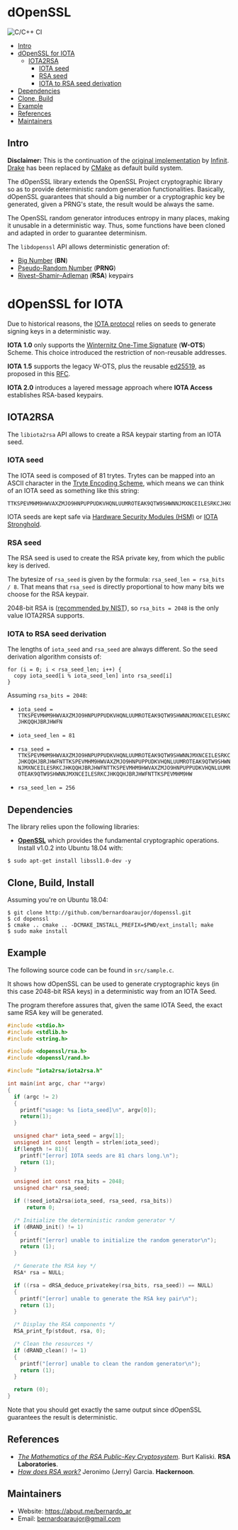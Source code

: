 # dOpenSSL

![C/C++ CI](https://github.com/bernardoaraujor/dopenssl/workflows/C/C++%20CI/badge.svg)

* [Intro](#intro)
* [dOpenSSL for IOTA](#dopenssl-for-iota)
  + [IOTA2RSA](#iota2rsa)
    - [IOTA seed](#iota-seed)
    - [RSA seed](#rsa-seed)
    - [IOTA to RSA seed derivation](#iota-to-rsa-seed-derivation)
* [Dependencies](#dependencies)
* [Clone, Build](#clone--build)
* [Example](#example)
* [References](#references)
* [Maintainers](#maintainers)

## Intro

**Disclaimer:** This is the continuation of the [original implementation](https://github.com/infinit/dopenssl) by [Infinit](https://infinit.sh/). [Drake](https://github.com/infinit/drake) has been replaced by [CMake](https://cmake.org/) as default build system.

The dOpenSSL library extends the OpenSSL Project cryptographic library so as to provide deterministic random generation functionalities. Basically, dOpenSSL guarantees that should a big number or a cryptographic key be generated, given a PRNG's state, the result would be always the same.

The OpenSSL random generator introduces entropy in many places, making it unusable in a deterministic way. Thus, some functions have been cloned and adapted in order to guarantee determinism.

The `libdopenssl` API allows deterministic generation of:
- [Big Number](https://www.openssl.org/docs/man1.0.2/man3/bn.html) (**BN**)
- [Pseudo-Random Number](https://www.openssl.org/docs/man1.0.2/man3/rand.html) (**PRNG**)
- [Rivest–Shamir–Adleman](https://www.openssl.org/docs/man1.0.2/man1/openssl-rsa.html) (**RSA**) keypairs

# dOpenSSL for IOTA
Due to historical reasons, the [IOTA protocol](https://iota.org) relies on seeds to generate signing keys in a deterministic way.

**IOTA 1.0** only supports the [Winternitz One-Time Signature](https://eprint.iacr.org/2011/191.pdf) (**W-OTS**) Scheme. This choice introduced the restriction of non-reusable addresses.

**IOTA 1.5** supports the legacy W-OTS, plus the reusable [ed25519](https://eprint.iacr.org/2020/823.pdf), as proposed in this [RFC](https://github.com/Wollac/protocol-rfcs/blob/ed25519/text/0009-ed25519-signature-scheme/0009-ed25519-signature-scheme.md).

**IOTA 2.0** introduces a layered message approach where **IOTA Access** establishes RSA-based keypairs.

## IOTA2RSA

The `libiota2rsa` API allows to create a RSA keypair starting from an IOTA seed.

### IOTA seed
The IOTA seed is composed of 81 trytes. Trytes can be mapped into an ASCII character in the [Tryte Encoding Scheme](https://docs.iota.org/docs/getting-started/0.1/introduction/ternary), which means we can think of an IOTA seed as something like this string:

```
TTKSPEVMHM9HWVAXZMJO9HNPUPPUDKVHQNLUUMROTEAK9QTW9SHWNNJMXNCEILESRKCJHKQQHJBRJHWFN
```

IOTA seeds are kept safe via [Hardware Security Modules (HSM)](https://en.wikipedia.org/wiki/Hardware_security_module) or [IOTA Stronghold](https://github.com/iotaledger/stronghold.rs.git).

### RSA seed

The RSA seed is used to create the RSA private key, from which the public key is derived.

The bytesize of `rsa_seed` is given by the formula: `rsa_seed_len = rsa_bits / 8`. That means that `rsa_seed` is directly proportional to how many bits we choose for the RSA keypair.

2048-bit RSA is ([recommended by NIST](https://nvlpubs.nist.gov/nistpubs/SpecialPublications/NIST.SP.800-57Pt3r1.pdf)), so `rsa_bits = 2048` is the only value IOTA2RSA supports.

### IOTA to RSA seed derivation

The lengths of `iota_seed` and `rsa_seed` are always different.
So the seed derivation algorithm consists of:
```
for (i = 0; i < rsa_seed_len; i++) {
  copy iota_seed[i % iota_seed_len] into rsa_seed[i]
}
```

Assuming `rsa_bits = 2048`:

- `iota_seed = TTKSPEVMHM9HWVAXZMJO9HNPUPPUDKVHQNLUUMROTEAK9QTW9SHWNNJMXNCEILESRKCJHKQQHJBRJHWFN`
- `iota_seed_len = 81`

- `rsa_seed = TTKSPEVMHM9HWVAXZMJO9HNPUPPUDKVHQNLUUMROTEAK9QTW9SHWNNJMXNCEILESRKCJHKQQHJBRJHWFNTTKSPEVMHM9HWVAXZMJO9HNPUPPUDKVHQNLUUMROTEAK9QTW9SHWNNJMXNCEILESRKCJHKQQHJBRJHWFNTTKSPEVMHM9HWVAXZMJO9HNPUPPUDKVHQNLUUMROTEAK9QTW9SHWNNJMXNCEILESRKCJHKQQHJBRJHWFNTTKSPEVMHM9HW`
- `rsa_seed_len = 256`

## Dependencies
The library relies upon the following libraries:

 * [**OpenSSL**](http://www.openssl.org) which provides the fundamental cryptographic operations. Install v1.0.2 into Ubuntu 18.04 with:

```
$ sudo apt-get install libssl1.0-dev -y
```

## Clone, Build, Install
Assuming you're on Ubuntu 18.04:

```
$ git clone http://github.com/bernardoaraujor/dopenssl.git
$ cd dopenssl
$ cmake .. cmake .. -DCMAKE_INSTALL_PREFIX=$PWD/ext_install; make
$ sudo make install
```

## Example
The following source code can be found in `src/sample.c`.

It shows how dOpenSSL can be used to generate cryptographic keys (in this case 2048-bit RSA keys) in a deterministic way from an IOTA Seed.

The program therefore assures that, given the same IOTA Seed, the exact same RSA key will be generated.

```C
#include <stdio.h>
#include <stdlib.h>
#include <string.h>

#include <dopenssl/rsa.h>
#include <dopenssl/rand.h>

#include "iota2rsa/iota2rsa.h"

int main(int argc, char **argv)
{
  if (argc != 2)
  {
    printf("usage: %s [iota_seed]\n", argv[0]);
    return(1);
  }

  unsigned char* iota_seed = argv[1];
  unsigned int const length = strlen(iota_seed);
  if(length != 81){
    printf("[error] IOTA seeds are 81 chars long.\n");
    return (1);
  }

  unsigned int const rsa_bits = 2048;
  unsigned char* rsa_seed;

  if (!seed_iota2rsa(iota_seed, rsa_seed, rsa_bits))
      return 0;

  /* Initialize the deterministic random generator */
  if (dRAND_init() != 1)
  {
    printf("[error] unable to initialize the random generator\n");
    return (1);
  }

  /* Generate the RSA key */
  RSA* rsa = NULL;

  if ((rsa = dRSA_deduce_privatekey(rsa_bits, rsa_seed)) == NULL)
  {
    printf("[error] unable to generate the RSA key pair\n");
    return (1);
  }

  /* Display the RSA components */
  RSA_print_fp(stdout, rsa, 0);

  /* Clean the resources */
  if (dRAND_clean() != 1)
  {
    printf("[error] unable to clean the random generator\n");
    return (1);
  }

  return (0);
}
```

Note that you should get exactly the same output since dOpenSSL guarantees the result is deterministic.

## References
- [*The Mathematics of the RSA Public-Key Cryptosystem*](http://www.mathaware.org/mam/06/Kaliski.pdf). Burt Kaliski. **RSA Laboratories**.
- [*How does RSA work?*](https://hackernoon.com/how-does-rsa-work-f44918df914b) Jeronimo (Jerry) Garcia. **Hackernoon**.

## Maintainers
 * Website: https://about.me/bernardo_ar
 * Email: bernardoaraujor@gmail.com
